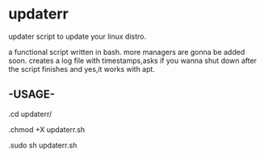# updaterr
updater script to update your linux distro.

a functional script written in bash.
more managers are gonna be added soon. creates a log file with timestamps,asks if you wanna shut down after the script finishes and yes,it works with apt.

-USAGE-
--------
.cd updaterr/

.chmod +X updaterr.sh

.sudo sh updaterr.sh
